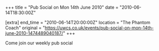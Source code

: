 +++
title = "Pub Social on Mon 14th June 2010"
date = "2010-06-14T18:30:00Z"

[extra]
end_time = "2010-06-14T20:00:00Z"
location = "The Phantom Coach"
original = "https://uwcs.co.uk/events/pub-social-on-mon-14th-june-2010-1474489040187/"
+++

Come join our weekly pub social

